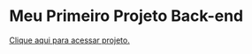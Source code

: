 # Meu Primeiro Projeto Back-end
[Clique aqui para acessar projeto.](https://front-end-projeto-programaria.vercel.app/)
